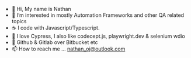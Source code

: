  - 👋 Hi, My name is Nathan 
 - 👀 I’m interested in mostly Automation Frameworks and other QA related topics
 - ☕️ I code with Javascript/Typescript.
 - 🚀 I love Cypress, I also like codecept.js, playwright.dev & selenium wdio
 - 🌱 Github & Gitlab over Bitbucket etc
 - 📫 How to reach me ... nathan_oj@outlook.com

<!---
Bodebode/Bodebode is a ✨ special ✨ repository because its `README.md` (this file) appears on your GitHub profile.
You can click the Preview link to take a look at your changes.
--->

